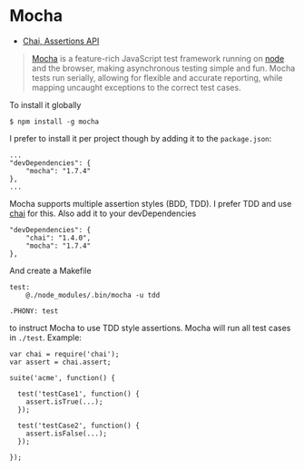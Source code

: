 # Mocha #

- [Chai, Assertions API](http://chaijs.com/api/assert/)

> [Mocha](http://visionmedia.github.com/mocha/) is a feature-rich JavaScript test framework running on [node](http://nodejs.org/) and the browser, making asynchronous testing simple and fun. Mocha tests run serially, allowing for flexible and accurate reporting, while mapping uncaught exceptions to the correct test cases.

To install it globally

    $ npm install -g mocha

I prefer to install it per project though by adding it to the `package.json`:

	...
	"devDependencies": {
	    "mocha": "1.7.4"
  	},
  	...

Mocha supports multiple assertion styles (BDD, TDD). I prefer TDD and use [chai](http://chaijs.com/) for this. Also add it to your devDependencies

	"devDependencies": {
		"chai": "1.4.0",
		"mocha": "1.7.4"
	},

And create a Makefile

	test:
		@./node_modules/.bin/mocha -u tdd

	.PHONY: test

to instruct Mocha to use TDD style assertions. Mocha will run all test cases in `./test`. Example:

	var chai = require('chai');
	var assert = chai.assert;

	suite('acme', function() {

	  test('testCase1', function() {
	  	assert.isTrue(...);
	  });

	  test('testCase2', function() {
	  	assert.isFalse(...);
	  });

	});
